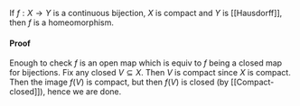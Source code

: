 If $f:X\to Y$ is a continuous bijection,
$X$ is compact and $Y$ is [[Hausdorff]],
then $f$ is a homeomorphism.
#### Proof
Enough to check $f$ is an open map which is equiv to $f$ being a closed map for bijections.
Fix any closed $V\subseteq X$. Then $V$ is compact since $X$ is compact.
Then the image $f(V)$ is compact,
but then $f(V)$ is closed (by [[Compact-closed]]),
hence we are done.